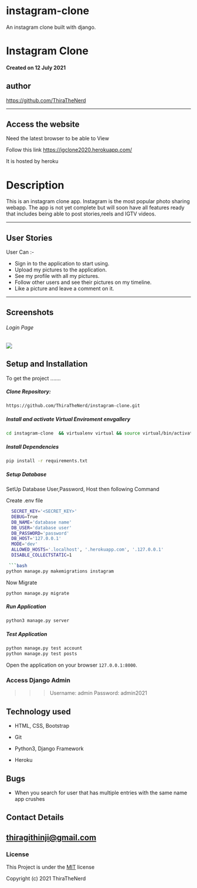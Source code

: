 # instagram-clone

An instagram clone built with django.

# Instagram Clone

#### Created on 12 July 2021

## author

https://github.com/ThiraTheNerd

---

## Access the website

Need the latest browser to be able to View

Follow this link https://igclone2020.herokuapp.com/

It is hosted by heroku

# Description

This is an instagram clone app. Instagram is the most popular photo sharing webapp. The app is not yet complete but will soon have all features ready that includes being able to post stories,reels and IGTV videos.

---

## User Stories

User Can :-

- Sign in to the application to start using.
- Upload my pictures to the application.
- See my profile with all my pictures.
- Follow other users and see their pictures on my timeline.
- Like a picture and leave a comment on it.

---

## Screenshots

###### Login Page

<img src="https://user-images.githubusercontent.com/51013354/125786038-154354b6-b6e4-4a62-9479-6e594ecbac10.png">

## Setup and Installation

To get the project .......

##### Clone Repository:

```bash
https://github.com/ThiraTheNerd/instagram-clone.git
```

##### Install and activate Virtual Enviroment envgallery

```bash
cd instagram-clone  && virtualenv virtual && source virtual/bin/activate
```

##### Install Dependencies

```bash
pip install -r requirements.txt
```

##### Setup Database

SetUp Database User,Password, Host then following Command

Create .env file

````bash
  SECRET_KEY='<SECRET_KEY>'
  DEBUG=True
  DB_NAME='database name'
  DB_USER='database user'
  DB_PASSWORD='password'
  DB_HOST='127.0.0.1'
  MODE='dev'
  ALLOWED_HOSTS='.localhost', '.herokuapp.com', '.127.0.0.1'
  DISABLE_COLLECTSTATIC=1

 ```bash
python manage.py makemigrations instagram
````

Now Migrate

```bash
python manage.py migrate
```

##### Run Application

```bash
python3 manage.py server
```

##### Test Application

```bash
python manage.py test account
python manage.py test posts
```

Open the application on your browser `127.0.0.1:8000`.

### Access Django Admin

> > > Username: admin
> > > Password: admin2021

## Technology used

- HTML, CSS, Bootstrap

- Git

- Python3, Django Framework

- Heroku

## Bugs

- When you search for user that has multiple entries with the same name app crushes

## Contact Details

## thiragithinji@gmail.com

### License

This Project is under the [MIT](LICENSE) license

Copyright (c) 2021 ThiraTheNerd

